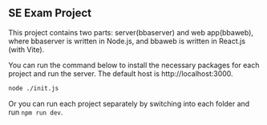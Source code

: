 ## SE Exam Project

This project contains two parts: server(bbaserver) and web app(bbaweb), where bbaserver is written in Node.js, and bbaweb is written in React.js (with Vite).

You can run the command below to install the necessary packages for each project and run the server. The default host is http://localhost:3000.

```bash
node ./init.js
```

Or you can run each project separately by switching into each folder and run `npm run dev`.
